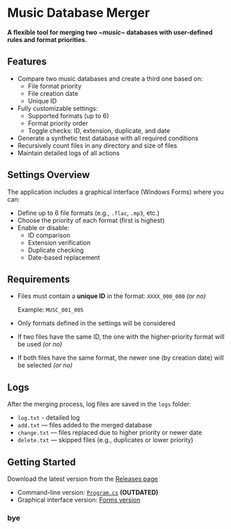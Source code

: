 # Music Database Merger

**A flexible tool for merging two *~music~* databases with user-defined rules and format priorities.**

## Features

- Compare two music databases and create a third one based on:
  - File format priority
  - File creation date
  - Unique ID
- Fully customizable settings:
  - Supported formats (up to 6)
  - Format priority order
  - Toggle checks: ID, extension, duplicate, and date
- Generate a synthetic test database with all required conditions
- Recursively count files in any directory and size of files
- Maintain detailed logs of all actions

## Settings Overview

The application includes a graphical interface (Windows Forms) where you can:

- Define up to 6 file formats (e.g., `.flac`, `.mp3`, etc.)
- Choose the priority of each format (first is highest)
- Enable or disable:
  - ID comparison
  - Extension verification
  - Duplicate checking
  - Date-based replacement

## Requirements

- Files must contain a **unique ID** in the format: `XXXX_000_000`  *(or no)*
  
  Example: `MUSC_001_005`
- Only formats defined in the settings will be considered 
- If two files have the same ID, the one with the higher-priority format will be used *(or no)*
- If both files have the same format, the newer one (by creation date) will be selected *(or no)*

## Logs

After the merging process, log files are saved in the `logs` folder:

- `log.txt` - detailed log
- `add.txt` — files added to the merged database
- `change.txt` — files replaced due to higher priority or newer date
- `delete.txt` — skipped files (e.g., duplicates or lower priority)

## Getting Started

Download the latest version from the [Releases page](https://github.com/Rom-q/merge_database/releases/tag/v1.1)

- Command-line version: [`Program.cs`](https://github.com/Rom-q/merge_database/blob/main/music_database/Program.cs) **(OUTDATED)**
- Graphical interface version: [Forms version](https://github.com/Rom-q/merge_database/tree/main/forms_vers/test9.0)

### bye
